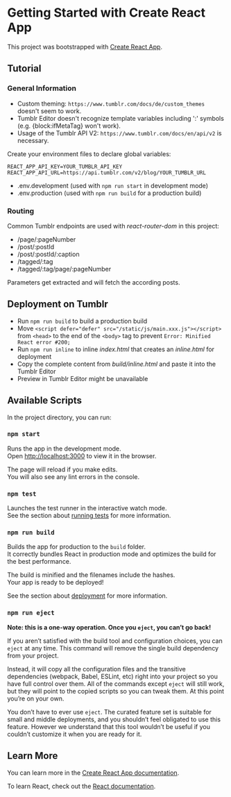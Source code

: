 # Getting Started with Create React App

This project was bootstrapped with [Create React App](https://github.com/facebook/create-react-app).

## Tutorial

### General Information

- Custom theming: `https://www.tumblr.com/docs/de/custom_themes` doesn't seem to work.
- Tumblr Editor doesn't recognize template variables including ':' symbols (e.g. {block:ifMetaTag} won't work).
- Usage of the Tumblr API V2: `https://www.tumblr.com/docs/en/api/v2` is necessary.

Create your environment files to declare global variables:

```
REACT_APP_API_KEY=YOUR_TUMBLR_API_KEY
REACT_APP_API_URL=https://api.tumblr.com/v2/blog/YOUR_TUMBLR_URL
```

- .env.development (used with `npm run start` in development mode)
- .env.production (used with `npm run build` for a production build)

### Routing

Common Tumblr endpoints are used with _react-router-dom_ in this project:

- /page/:pageNumber
- /post/:postId
- /post/:postId/:caption
- /tagged/:tag
- /tagged/:tag/page/:pageNumber

Parameters get extracted and will fetch the according posts.

## Deployment on Tumblr

- Run `npm run build` to build a production build
- Move `<script defer="defer" src="/static/js/main.xxx.js"></script>` from `<head>` to the end of the `<body>` tag to prevent `Error: Minified React error #200;`
- Run `npm run inline` to inline _index.html_ that creates an _inline.html_ for deployment
- Copy the complete content from _build/inline.html_ and paste it into the Tumblr Editor
- Preview in Tumblr Editor might be unavailable

## Available Scripts

In the project directory, you can run:

### `npm start`

Runs the app in the development mode.\
Open [http://localhost:3000](http://localhost:3000) to view it in the browser.

The page will reload if you make edits.\
You will also see any lint errors in the console.

### `npm test`

Launches the test runner in the interactive watch mode.\
See the section about [running tests](https://facebook.github.io/create-react-app/docs/running-tests) for more information.

### `npm run build`

Builds the app for production to the `build` folder.\
It correctly bundles React in production mode and optimizes the build for the best performance.

The build is minified and the filenames include the hashes.\
Your app is ready to be deployed!

See the section about [deployment](https://facebook.github.io/create-react-app/docs/deployment) for more information.

### `npm run eject`

**Note: this is a one-way operation. Once you `eject`, you can’t go back!**

If you aren’t satisfied with the build tool and configuration choices, you can `eject` at any time. This command will remove the single build dependency from your project.

Instead, it will copy all the configuration files and the transitive dependencies (webpack, Babel, ESLint, etc) right into your project so you have full control over them. All of the commands except `eject` will still work, but they will point to the copied scripts so you can tweak them. At this point you’re on your own.

You don’t have to ever use `eject`. The curated feature set is suitable for small and middle deployments, and you shouldn’t feel obligated to use this feature. However we understand that this tool wouldn’t be useful if you couldn’t customize it when you are ready for it.

## Learn More

You can learn more in the [Create React App documentation](https://facebook.github.io/create-react-app/docs/getting-started).

To learn React, check out the [React documentation](https://reactjs.org/).
